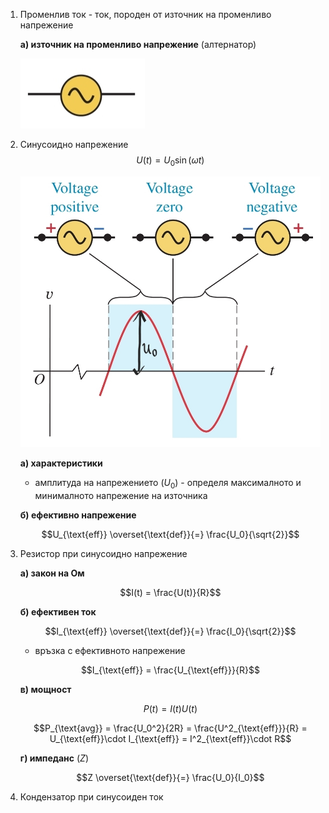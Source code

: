 1. Променлив ток - ток, породен от източник на променливо напрежение
	
	**а) източник на променливо напрежение** (алтернатор)
	
	![](Resources/Алтернатор.png)

2. Синусоидно напрежение
	$$U(t) = U_0 \sin (\omega t)$$
	
	![Синусоидно напрежение](Resources/Синусоидно%20напрежение.jpg)
	
	**а) характеристики**
	 - амплитуда на напрежението ($U_0$) - определя максималното и минималното напрежение на източника
	
	 **б) ефективно напрежение**
	
	 $$U_{\text{eff}} \overset{\text{def}}{=} \frac{U_0}{\sqrt{2}}$$

3. Резистор при синусоидно напрежение
	
	**а) закон на Ом**
	
	$$I(t) = \frac{U(t)}{R}$$
	
	**б) ефективен ток**
	
	$$I_{\text{eff}} \overset{\text{def}}{=} \frac{I_0}{\sqrt{2}}$$
	
	- връзка с ефективното напрежение
	
	$$I_{\text{eff}} = \frac{U_{\text{eff}}}{R}$$
	
	**в) мощност**
	
	$$P(t) = I(t)U(t)$$
	
	$$P_{\text{avg}} = \frac{U_0^2}{2R} = \frac{U^2_{\text{eff}}}{R} = U_{\text{eff}}\cdot I_{\text{eff}} = I^2_{\text{eff}}\cdot R$$
	
	**г) импеданс** ($Z$)
	
	$$Z \overset{\text{def}}{=} \frac{U_0}{I_0}$$

4. Кондензатор при синусоиден ток